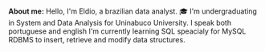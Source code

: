**About me:**
Hello, I'm Eldio, a brazilian data analyst.
🎓 I'm undergraduating in System and Data Analysis for Uninabuco University.
I speak both portuguese and english
I'm currently learning SQL speacialy for MySQL RDBMS to insert, retrieve and modify data structures. 

